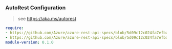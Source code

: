 ### AutoRest Configuration

> see https://aka.ms/autorest

``` yaml
require:
- https://github.com/Azure/azure-rest-api-specs/blob/5d09c12c024fa7efbaca6a95b9741a46a886fe6f/specification/logic/resource-manager/readme.md
- https://github.com/Azure/azure-rest-api-specs/blob/5d09c12c024fa7efbaca6a95b9741a46a886fe6f/specification/logic/resource-manager/readme.go.md
module-version: 0.1.0
```